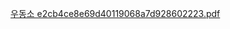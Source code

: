 [우동소 e2cb4ce8e69d40119068a7d928602223.pdf](https://github.com/HyeongwookCho/NearStoreEvent_jsp/files/13251510/e2cb4ce8e69d40119068a7d928602223.pdf)
